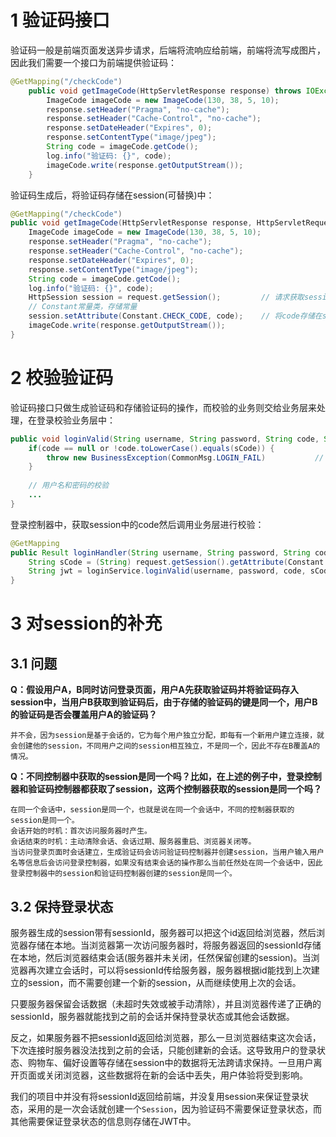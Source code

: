 # 1 验证码接口

验证码一般是前端页面发送异步请求，后端将流响应给前端，前端将流写成图片，因此我们需要一个接口为前端提供验证码：

```java
@GetMapping("/checkCode")
    public void getImageCode(HttpServletResponse response) throws IOException {
        ImageCode imageCode = new ImageCode(130, 38, 5, 10);
        response.setHeader("Pragma", "no-cache");
        response.setHeader("Cache-Control", "no-cache");
        response.setDateHeader("Expires", 0);
        response.setContentType("image/jpeg");
        String code = imageCode.getCode();
        log.info("验证码: {}", code);
        imageCode.write(response.getOutputStream());
    }
```

验证码生成后，将验证码存储在session(可替换)中：

```java
@GetMapping("/checkCode")
public void getImageCode(HttpServletResponse response, HttpServletRequest request) throws IOException {
    ImageCode imageCode = new ImageCode(130, 38, 5, 10);
    response.setHeader("Pragma", "no-cache");
    response.setHeader("Cache-Control", "no-cache");
    response.setDateHeader("Expires", 0);
    response.setContentType("image/jpeg");
    String code = imageCode.getCode();
    log.info("验证码: {}", code);
    HttpSession session = request.getSession();			// 请求获取session会话
    // Constant常量类，存储常量
    session.setAttribute(Constant.CHECK_CODE, code);	// 将code存储在session中
    imageCode.write(response.getOutputStream());
}
```



# 2 校验验证码

验证码接口只做生成验证码和存储验证码的操作，而校验的业务则交给业务层来处理，在登录校验业务层中：

```java
public void loginValid(String username, String password, String code, String sCode) {
    if(code == null or !code.toLowerCase().equals(sCode)) {
        throw new BusinessException(CommonMsg.LOGIN_FAIL)			// 如果验证码校验失败，抛出异常
    }
   
    // 用户名和密码的校验
    ...
}
```

登录控制器中，获取session中的code然后调用业务层进行校验：

```java
@GetMapping
public Result loginHandler(String username, String password, String code, HttpServlateRequest request) {
    String sCode = (String) request.getSession().getAttribute(Constant.CHECK_CODE);	// 从session中获取验证码
    String jwt = loginService.loginValid(username, password, code, sCode);			// 传入业务层进行操作
}
```



# 3 对session的补充

## 3.1 问题

**Q：假设用户A，B同时访问登录页面，用户A先获取验证码并将验证码存入session中，当用户B获取到验证码后，由于存储的验证码的键是同一个，用户B的验证码是否会覆盖用户A的验证码？**

```
并不会，因为session是基于会话的，它为每个用户独立分配，即每有一个新用户建立连接，就会创建他的session，不同用户之间的session相互独立，不是同一个，因此不存在B覆盖A的情况。
```

**Q：不同控制器中获取的session是同一个吗？比如，在上述的例子中，登录控制器和验证码控制器都获取了session，这两个控制器获取的session是同一个吗？**

```
在同一个会话中，session是同一个，也就是说在同一个会话中，不同的控制器获取的session是同一个。
会话开始的时机：首次访问服务器时产生。
会话结束的时机：主动清除会话、会话过期、服务器重启、浏览器关闭等。
当访问登录页面时会话建立，生成验证码会访问验证码控制器并创建session，当用户输入用户名等信息后会访问登录控制器，如果没有结束会话的操作那么当前任然处在同一个会话中，因此登录控制器中的session和验证码控制器创建的session是同一个。
```

## 3.2 保持登录状态

服务器生成的session带有sessionId，服务器可以把这个id返回给浏览器，然后浏览器存储在本地。当浏览器第一次访问服务器时，将服务器返回的sessionId存储在本地，然后浏览器结束会话(服务器并未关闭，任然保留创建的session)。当浏览器再次建立会话时，可以将sessionId传给服务器，服务器根据id能找到上次建立的session，而不需要创建一个新的session，从而继续使用上次的会话。

只要服务器保留会话数据（未超时失效或被手动清除），并且浏览器传递了正确的sessionId，服务器就能找到之前的会话并保持登录状态或其他会话数据。

反之，如果服务器不把sessionId返回给浏览器，那么一旦浏览器结束这次会话，下次连接时服务器没法找到之前的会话，只能创建新的会话。这导致用户的登录状态、购物车、偏好设置等存储在session中的数据将无法跨请求保持。一旦用户离开页面或关闭浏览器，这些数据将在新的会话中丢失，用户体验将受到影响。

我们的项目中并没有将sessionId返回给前端，并没复用session来保证登录状态，采用的是一次会话就创建一个`Session`，因为验证码不需要保证登录状态，而其他需要保证登录状态的信息则存储在JWT中。
